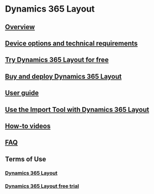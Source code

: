 # Dynamics 365 Layout
## [Overview](index.md)
## [Device options and technical requirements](requirements.md)
## [Try Dynamics 365 Layout for free](try-layout-free.md)
## [Buy and deploy Dynamics 365 Layout](buy-and-deploy-layout.md)
## [User guide](user-guide.md)
## [Use the Import Tool with Dynamics 365 Layout](import-tool.md)
## [How-to videos](videos.md)
## [FAQ](faq.md)
## Terms of Use
### [Dynamics 365 Layout](../legal/layout-license-terms.md)
### [Dynamics 365 Layout free trial](../legal/layout-free-trial.md)



